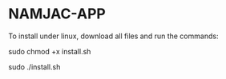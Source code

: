 # NAMJAC-APP
To install under linux, download all files and run the commands:

sudo chmod +x install.sh

sudo ./install.sh
